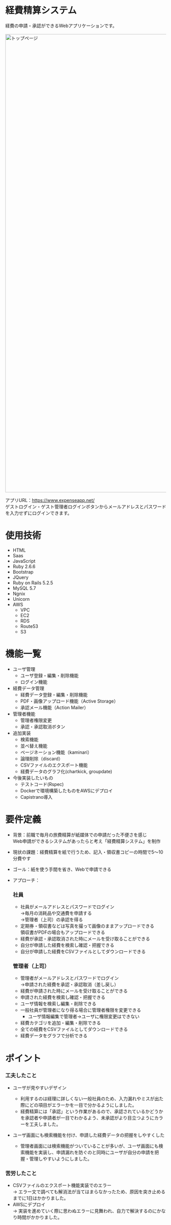 # 経費精算システム
  経費の申請・承認ができるWebアプリケーションです。<br>  
  <img width="1433" alt="トップページ" src="https://user-images.githubusercontent.com/76086661/114688094-58a33400-9d4f-11eb-8211-2a9edd1a41cd.png">

  アプリURL：https://www.expenseapp.net/ <br>
  ゲストログイン・ゲスト管理者ログインボタンからメールアドレスとパスワードを入力せずにログインできます。

# 使用技術
- HTML
- Saas
- JavaScript
- Ruby 2.6.6
- Bootstrap
- JQuery
- Ruby on Rails 5.2.5
- MySQL 5.7
- Ngnix
- Unicorn
- AWS
  - VPC
  - EC2
  - RDS
  - Route53
  - S3

# 機能一覧
- ユーザ管理
  - ユーザ登録・編集・削除機能
  - ログイン機能
- 経費データ管理
  - 経費データ登録・編集・削除機能
  - PDF・画像アップロード機能（Active Storage）
  - 承認メール機能（Action Mailer）
- 管理者機能
  - 管理者権限変更
  - 承認・承認取消ボタン
- 追加実装
  - 検索機能
  - 並べ替え機能
  - ページネーション機能（kaminari）
  - 論理削除（discard）
  - CSVファイルのエクスポート機能
  - 経費データのグラフ化(chartkick, groupdate)
- 今後実装したいもの
  - テストコード(Rspec)
  - Dockerで環境構築したものをAWSにデプロイ
  - Capistrano導入

# 要件定義
* 背景：前職で毎月の旅費精算が紙媒体での申請だった不便さを感じ<br>
        Web申請ができるシステムがあったらと考え「経費精算システム」を制作 
* 現状の課題：経費精算を紙で行うため、記入・領収書コピーの時間で5〜10分費やす 
* ゴール：紙を使う手間を省き、Webで申請できる 
* アプローチ：
  ### 社員
    * 社員がメールアドレスとパスワードでログイン<br>
      →毎月の消耗品や交通費を申請する<br>
      →管理者（上司）の承認を得る<br>
    * 定期券・領収書などは写真を撮って画像のままアップロードできる<br>
      領収書がPDFの場合もアップロードできる
    * 経費が承認・承認取消された時にメールを受け取ることができる
    * 自分が申請した経費を検索し確認・把握できる
    * 自分が申請した経費をCSVファイルとしてダウンロードできる

  ### 管理者（上司）
    * 管理者がメールアドレスとパスワードでログイン<br>
      →申請された経費を承認・承認取消（差し戻し）
    * 経費が申請された時にメールを受け取ることができる
    * 申請された経費を検索し確認・把握できる
    * ユーザ情報を検索し編集・削除できる
    * 一般社員が管理者になり得る場合に管理者権限を変更できる
        * ユーザ情報編集で管理者→ユーザに権限変更はできない
    * 経費カテゴリを追加・編集・削除できる
    * 全ての経費をCSVファイルとしてダウンロードできる
    * 経費データをグラフで分析できる

# ポイント
### 工夫したこと
- ユーザが見やすいデザイン<br>
  - 利用するのは経理に詳しくない一般社員のため、入力漏れやミスが出た際にどの項目がエラーかを一目で分かるようにしました。<br>
  - 経費精算には「承認」という作業があるので、承認されているかどうかを承認者や申請者が一目でわかるよう、未承認がより目立つようにカラーを工夫しました。<br>

- ユーザ画面にも検索機能を付け、申請した経費データの把握をしやすくした<br>
  - 管理者画面には検索機能がついていることが多いが、ユーザ画面にも検索機能を実装し、申請漏れを防ぐのと同時にユーザが自分の申請を把握・管理しやすいようにしました。

### 苦労したこと
- CSVファイルのエクスポート機能実装でのエラー<br>
  → エラー文で調べても解消法が当てはまらなかったため、原因を突き止めるまでに1日はかかりました。
- AWSにデプロイ<br>
  → 実装を進めていく際に思わぬエラーに見舞われ、自力で解決するのにかなり時間がかかりました。
